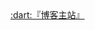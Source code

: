 
<!-- index.html -->

<body>
  <nav>
    <a href="https://hacv.gitee.io/">:dart:『博客主站』</a>
</nav>
</body>
